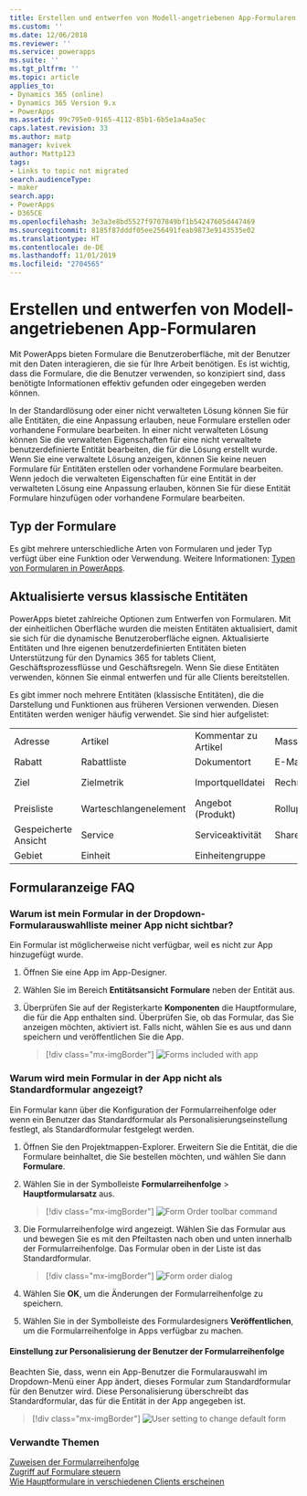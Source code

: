 ```yaml
---
title: Erstellen und entwerfen von Modell-angetriebenen App-Formularen | MicrosoftDocs
ms.custom: ''
ms.date: 12/06/2018
ms.reviewer: ''
ms.service: powerapps
ms.suite: ''
ms.tgt_pltfrm: ''
ms.topic: article
applies_to:
- Dynamics 365 (online)
- Dynamics 365 Version 9.x
- PowerApps
ms.assetid: 99c795e0-9165-4112-85b1-6b5e1a4aa5ec
caps.latest.revision: 33
ms.author: matp
manager: kvivek
author: Mattp123
tags:
- Links to topic not migrated
search.audienceType:
- maker
search.app:
- PowerApps
- D365CE
ms.openlocfilehash: 3e3a3e8bd5527f9707849bf1b54247605d447469
ms.sourcegitcommit: 8185f87dddf05ee256491feab9873e9143535e02
ms.translationtype: HT
ms.contentlocale: de-DE
ms.lasthandoff: 11/01/2019
ms.locfileid: "2704565"
---
```

# <a name="create-and-design-model-driven-app-forms"></a>Erstellen und entwerfen von Modell-angetriebenen App-Formularen 

Mit PowerApps bieten Formulare die Benutzeroberfläche, mit der Benutzer mit den Daten interagieren, die sie für Ihre Arbeit benötigen. Es ist wichtig, dass die Formulare, die die Benutzer verwenden, so konzipiert sind, dass benötigte Informationen effektiv gefunden oder eingegeben werden können. 

In der Standardlösung oder einer nicht verwalteten Lösung können Sie für alle Entitäten, die eine Anpassung erlauben, neue Formulare erstellen oder vorhandene Formulare bearbeiten. In einer nicht verwalteten Lösung können Sie die verwalteten Eigenschaften für eine nicht verwaltete benutzerdefinierte Entität bearbeiten, die für die Lösung erstellt wurde.
Wenn Sie eine verwaltete Lösung anzeigen, können Sie keine neuen Formulare für Entitäten erstellen oder vorhandene Formulare bearbeiten. Wenn jedoch die verwalteten Eigenschaften für eine Entität in der verwalteten Lösung eine Anpassung erlauben, können Sie für diese Entität Formulare hinzufügen oder vorhandene Formulare bearbeiten. 
  

<a name="BKMK_TypesOfForms"></a> 
## <a name="type-of-forms"></a>Typ der Formulare
Es gibt mehrere unterschiedliche Arten von Formularen und jeder Typ verfügt über eine Funktion oder Verwendung. Weitere Informationen: [Typen von Formularen in PowerApps](types-forms.md).  

  
<a name="BKMK_FormDifferencesByEntity"></a>   
## <a name="updated-versus-classic-entities"></a>Aktualisierte versus klassische Entitäten  
PowerApps bietet zahlreiche Optionen zum Entwerfen von Formularen. Mit der einheitlichen Oberfläche wurden die meisten Entitäten aktualisiert, damit sie sich für die dynamische Benutzeroberfläche eignen. Aktualisierte Entitäten und Ihre eigenen benutzerdefinierten Entitäten bieten Unterstützung für den Dynamics 365 for tablets Client, Geschäftsprozessflüsse und Geschäftsregeln. Wenn Sie diese Entitäten verwenden, können Sie einmal entwerfen und für alle Clients bereitstellen.  
  
Es gibt immer noch mehrere Entitäten (klassische Entitäten), die die Darstellung und Funktionen aus früheren Versionen verwenden. Diesen Entitäten werden weniger häufig verwendet. Sie sind hier aufgelistet:  
  
||||||  
|-|-|-|-|-|  
|Adresse|Artikel|Kommentar zu Artikel|Massenlöschungsvorgang|Verbindung|  
|Rabatt|Rabattliste|Dokumentort|E-Mail-Anlage|Folgen|  
|Ziel|Zielmetrik|Importquelldatei|Rechnung (Produkt)|Auftrag (Produkt)|  
|Preisliste|Warteschlangenelement|Angebot (Produkt)|Rollupfeld|Rollupabfrage|  
|Gespeicherte Ansicht|Service|Serviceaktivität|SharePoint-Website|Standort|  
|Gebiet|Einheit|Einheitengruppe|||  
  
## <a name="form-display-faq"></a>Formularanzeige FAQ

### <a name="why-is-my-form-not-visible-in-the-form-selector-drop-down-in-my-app"></a>Warum ist mein Formular in der Dropdown-Formularauswahlliste meiner App nicht sichtbar?
Ein Formular ist möglicherweise nicht verfügbar, weil es nicht zur App hinzugefügt wurde.
1. Öffnen Sie eine App im App-Designer.
2. Wählen Sie im Bereich **Entitätsansicht** **Formulare** neben der Entität aus.
3. Überprüfen Sie auf der Registerkarte **Komponenten** die Hauptformulare, die für die App enthalten sind. Überprüfen Sie, ob das Formular, das Sie anzeigen möchten, aktiviert ist. Falls nicht, wählen Sie es aus und dann speichern und veröffentlichen Sie die App.

   > [!div class="mx-imgBorder"] 
   > ![](media/forms-included-in-app.png "Forms included with app")
   
### <a name="why-isnt-my-form-displayed-as-the-default-form-in-the-app"></a>Warum wird mein Formular in der App nicht als Standardformular angezeigt?
Ein Formular kann über die Konfiguration der Formularreihenfolge oder wenn ein Benutzer das Standardformular als Personalisierungseinstellung festlegt, als Standardformular festgelegt werden.
1. Öffnen Sie den Projektmappen-Explorer. Erweitern Sie die Entität, die die Formulare beinhaltet, die Sie bestellen möchten, und wählen Sie dann **Formulare**.
2. Wählen Sie in der Symbolleiste **Formularreihenfolge** > **Hauptformularsatz** aus. 

   > [!div class="mx-imgBorder"] 
   > ![](media/form-order-toolbar.png "Form Order toolbar command")
   
3. Die Formularreihenfolge wird angezeigt. Wählen Sie das Formular aus und bewegen Sie es mit den Pfeiltasten nach oben und unten innerhalb der Formularreihenfolge. Das Formular oben in der Liste ist das Standardformular. 

   > [!div class="mx-imgBorder"] 
   > ![](media/form-order-dialog.png "Form order dialog")
   
4. Wählen Sie **OK**, um die Änderungen der Formularreihenfolge zu speichern.
5. Wählen Sie in der Symbolleiste des Formulardesigners **Veröffentlichen**, um die Formularreihenfolge in Apps verfügbar zu machen.
 
#### <a name="form-order-user-personalization-setting"></a>Einstellung zur Personalisierung der Benutzer der Formularreihenfolge
Beachten Sie, dass, wenn ein App-Benutzer die Formularauswahl im Dropdown-Menü einer App ändert, dieses Formular zum Standardformular für den Benutzer wird. Diese Personalisierung überschreibt das Standardformular, das für die Entität in der App angegeben ist.

   > [!div class="mx-imgBorder"] 
   > ![](media/change-form-user-setting.png "User setting to change default form")
   
### <a name="related-topics"></a>Verwandte Themen  
    
[Zuweisen der Formularreihenfolge](assign-form-order.md) <br />
[Zugriff auf Formulare steuern](control-access-forms.md) <br />
[Wie Hauptformulare in verschiedenen Clients erscheinen](main-form-presentations.md) <br />
